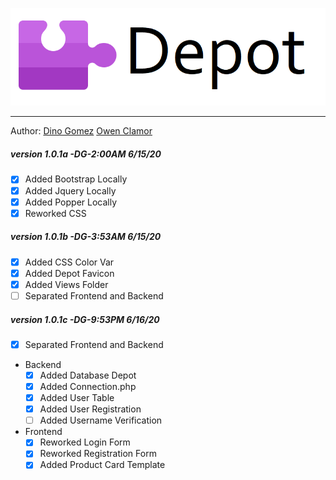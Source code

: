 <p align="center"><img src="img/depot-banner.png"></p>

***
Author:
[Dino Gomez](https://github.com/dinogomez)
[Owen Clamor](https://github.com/owenclamor)
##### version 1.0.1a -DG-2:00AM 6/15/20
- [x] Added Bootstrap Locally
- [x] Added Jquery Locally
- [x] Added Popper Locally
- [x] Reworked CSS
##### version 1.0.1b -DG-3:53AM 6/15/20
- [x] Added CSS Color Var
- [x] Added Depot Favicon
- [x] Added Views Folder
- [ ] Separated Frontend and Backend
##### version 1.0.1c -DG-9:53PM 6/16/20
- [x] Separated Frontend and Backend
* Backend
  - [x] Added Database Depot
  - [x] Added Connection.php
  - [x] Added User Table
  - [x] Added User Registration
  - [ ] Added Username Verification
* Frontend
  - [x] Reworked Login Form
  - [x] Reworked Registration Form
  - [x] Added Product Card Template
